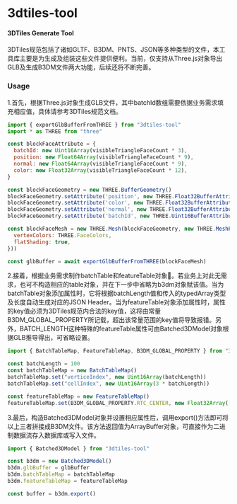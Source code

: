3dtiles-tool
========

#### 3DTiles Generate Tool ####

3DTiles规范包括了诸如GLTF、B3DM、PNTS、JSON等多种类型的文件，本工具库主要是为生成及组装这些文件提供便利。当前，仅支持从Three.js对象导出GLB及生成B3DM文件两大功能，后续还将不断完善。

### Usage ###

1.首先，根据Three.js对象生成GLB文件，其中batchId数组需要依据业务需求填充相应值，具体请参考3DTiles规范文档。
```javascript
import { exportGlbBufferFromTHREE } from "3dtiles-tool"
import * as THREE from "three"

const blockFaceAttribute = {
  batchId: new Uint16Array(visibleTriangleFaceCount * 3),
  position: new Float64Array(visibleTriangleFaceCount * 9),
  normal: new Float64Array(visibleTriangleFaceCount * 9),
  color: new Float32Array(visibleTriangleFaceCount * 12),
}

const blockFaceGeometry = new THREE.BufferGeometry()
blockFaceGeometry.setAttribute('position', new THREE.Float32BufferAttribute(blockFaceAttribute.position, 3))
blockFaceGeometry.setAttribute('color', new THREE.Float32BufferAttribute(blockFaceAttribute.color, 4))
blockFaceGeometry.setAttribute('normal', new THREE.Float32BufferAttribute(blockFaceAttribute.normal, 3))
blockFaceGeometry.setAttribute('batchId', new THREE.Uint16BufferAttribute(blockFaceAttribute.batchId, 1))

const blockFaceMesh = new THREE.Mesh(blockFaceGeometry, new THREE.MeshPhongMaterial({
  vertexColors: THREE.FaceColors,
  flatShading: true,
}))

const glbBuffer = await exportGlbBufferFromTHREE(blockFaceMesh)
```

2.接着，根据业务需求制作batchTable和featureTable对象。若业务上对此无需求，也可不构造相应的table对象，并在下一步中省略为b3dm对象赋该值。当为batchTable对象添加属性时，它将根据batchLength值和传入的typedArray类型及长度自动生成对应的JSON Header。当为featureTable对象添加属性时，属性的key值必须为3DTiles规范内合法的key值，这将由常量B3DM_GLOBAL_PROPERTY所记载，超出该常量范围的key值将导致报错。另外，BATCH_LENGTH这种特殊的featureTable属性可由Batched3DModel对象根据GLB推导得出，可省略设置。
```javascript
import { BatchTableMap, FeatureTableMap, B3DM_GLOBAL_PROPERTY } from "3dtiles-tool"

const batchLength = 100
const batchTableMap = new BatchTableMap()
batchTableMap.set("verticeIndex", new Uint16Array(batchLength))
batchTableMap.set("cellIndex", new Uint16Array(3 * batchLength))

const featureTableMap = new FeatureTableMap()
featureTableMap.set(B3DM_GLOBAL_PROPERTY.RTC_CENTER, new Float32Array([1, 2, 3]))
```

3.最后，构造Batched3DModel对象并设置相应属性后，调用export()方法即可将以上三者拼接成B3DM文件。该方法返回值为ArrayBuffer对象，可直接作为二进制数据流存入数据库或写入文件。
```javascript
import { Batched3DModel } from "3dtiles-tool"

const b3dm = new Batched3DModel()
b3dm.glbBuffer = glbBuffer
b3dm.batchTableMap = batchTableMap
b3dm.featureTableMap = featureTableMap

const buffer = b3dm.export()
```

[npm-url]: https://www.npmjs.com/package/3dtiles-tool